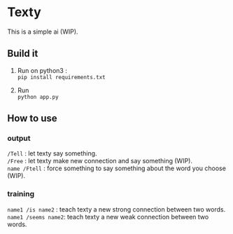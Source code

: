 # Texty

This is a simple ai (WIP).

## Build it

1. Run on python3 : \
`pip install requirements.txt`

2. Run \
`python app.py`

## How to use

### output

`/Tell` : let texty say something. \
`/Free` : let texty make new connection and say something (WIP). \
`name /Ftell` : force something to say something about the word you choose (WIP).

### training

`name1 /is name2` : teach texty a new strong connection between two words. \
`name1 /seems name2`: teach texty a new weak connection between two words.
